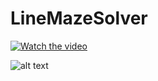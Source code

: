 # LineMazeSolver


[![Watch the video](https://hackster.imgix.net/uploads/attachments/1196198/_yI59w8pKDD.blob?auto=compress%2Cformat&w=900&h=675&fit=min)](https://www.youtube.com/watch?v=L626kZ1oaC0)

![alt text](https://hackster.imgix.net/uploads/attachments/1196198/_yI59w8pKDD.blob?auto=compress%2Cformat&w=900&h=675&fit=min)


